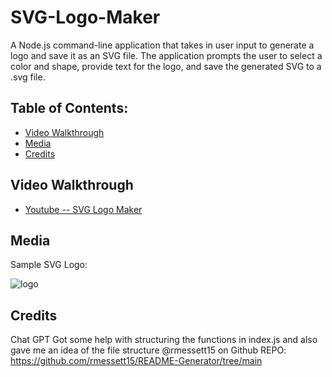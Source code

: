 # SVG-Logo-Maker
A Node.js command-line application that takes in user input to generate a logo and save it as an SVG file. The application prompts the user to select a color and shape, provide text for the logo, and save the generated SVG to a .svg file.

## Table of Contents:
- [Video Walkthrough](#video-walkthrough)
- [Media](#media)
- [Credits](#credits)

## Video Walkthrough
- [Youtube -- SVG Logo Maker](https://www.youtube.com/watch?v=dNMBGBAysvQ)

## Media
Sample SVG Logo:

![logo](https://github.com/00shivani/SVG-Logo-Maker/assets/126500106/f6e58d20-1e89-40ea-a5cd-97234face518)

## Credits 
Chat GPT
Got some help with structuring the functions in index.js and also gave me an idea of the file structure
@rmessett15 on Github REPO: https://github.com/rmessett15/README-Generator/tree/main

